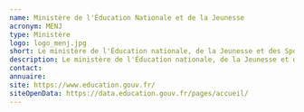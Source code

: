 ```yaml
---
name: Ministère de l'Éducation Nationale et de la Jeunesse
acronym: MENJ
type: Ministère
logo: logo_menj.jpg
short: Le ministère de l'Éducation nationale, de la Jeunesse et des Sports est notamment en charge de l'enseignement, de l'éducation, de l'accès de chacun aux savoirs, de la jeunesse et de la vie associative et sportive.
description: Le ministère de l'Éducation nationale, de la Jeunesse et des Sports est en charge de la préparation et de la mise en oeuvre de la politique du Gouvernement concernant
contact:
annuaire:
site: https://www.education.gouv.fr/
siteOpenData: https://data.education.gouv.fr/pages/accueil/
---
```

